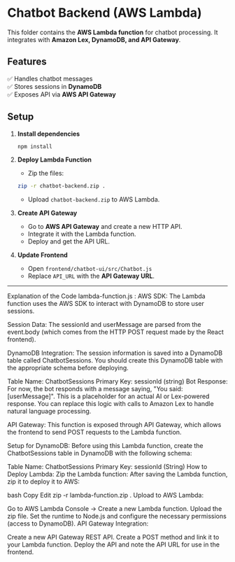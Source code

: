 # Chatbot Backend (AWS Lambda)  

This folder contains the **AWS Lambda function** for chatbot processing. It integrates with **Amazon Lex, DynamoDB, and API Gateway**.

## **Features**
✅ Handles chatbot messages  
✅ Stores sessions in **DynamoDB**  
✅ Exposes API via **AWS API Gateway**  

## **Setup**
1. **Install dependencies**
    ```bash
    npm install
    ```

2. **Deploy Lambda Function**
   - Zip the files:
    ```bash
    zip -r chatbot-backend.zip .
    ```
   - Upload `chatbot-backend.zip` to AWS Lambda.

3. **Create API Gateway**
   - Go to **AWS API Gateway** and create a new HTTP API.
   - Integrate it with the Lambda function.
   - Deploy and get the API URL.

4. **Update Frontend**
   - Open `frontend/chatbot-ui/src/Chatbot.js`
   - Replace `API_URL` with the **API Gateway URL**.

---

Explanation of the Code  lambda-function.js :
AWS SDK:
The Lambda function uses the AWS SDK to interact with DynamoDB to store user sessions.

Session Data:
The sessionId and userMessage are parsed from the event.body (which comes from the HTTP POST request made by the React frontend).

DynamoDB Integration:
The session information is saved into a DynamoDB table called ChatbotSessions. You should create this DynamoDB table with the appropriate schema before deploying.

Table Name: ChatbotSessions
Primary Key: sessionId (string)
Bot Response:
For now, the bot responds with a message saying, "You said: [userMessage]". This is a placeholder for an actual AI or Lex-powered response. You can replace this logic with calls to Amazon Lex to handle natural language processing.

API Gateway:
This function is exposed through API Gateway, which allows the frontend to send POST requests to the Lambda function.

Setup for DynamoDB:
Before using this Lambda function, create the ChatbotSessions table in DynamoDB with the following schema:

Table Name: ChatbotSessions
Primary Key: sessionId (String)
How to Deploy Lambda:
Zip the Lambda function:
After saving the Lambda function, zip it to deploy it to AWS:

bash
Copy
Edit
zip -r lambda-function.zip .
Upload to AWS Lambda:

Go to AWS Lambda Console → Create a new Lambda function.
Upload the zip file.
Set the runtime to Node.js and configure the necessary permissions (access to DynamoDB).
API Gateway Integration:

Create a new API Gateway REST API.
Create a POST method and link it to your Lambda function.
Deploy the API and note the API URL for use in the frontend.
 
